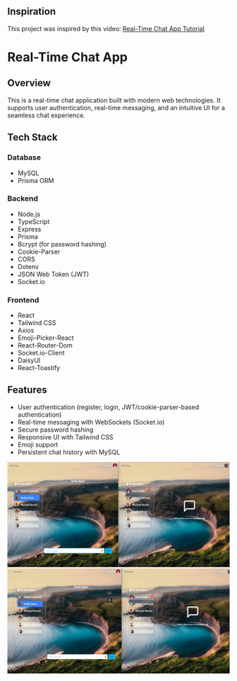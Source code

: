 ## Inspiration  
This project was inspired by this video: [Real-Time Chat App Tutorial](https://www.youtube.com/watch?v=ntKkVrQqBYY&t=14591s)


# Real-Time Chat App

## Overview
This is a real-time chat application built with modern web technologies. It supports user authentication, real-time messaging, and an intuitive UI for a seamless chat experience.

## Tech Stack

### Database
- MySQL
- Prisma ORM

### Backend
- Node.js
- TypeScript
- Express
- Prisma
- Bcrypt (for password hashing)
- Cookie-Parser
- CORS
- Dotenv
- JSON Web Token (JWT)
- Socket.io

### Frontend
- React
- Tailwind CSS
- Axios
- Emoji-Picker-React
- React-Router-Dom
- Socket.io-Client
- DaisyUI
- React-Toastify

## Features
- User authentication (register, login, JWT/cookie-parser-based authentication)
- Real-time messaging with WebSockets (Socket.io)
- Secure password hashing
- Responsive UI with Tailwind CSS
- Emoji support
- Persistent chat history with MySQL



![chat1](frontend/public/chat.jpg)
![chat2](frontend/public/chat2.jpg)